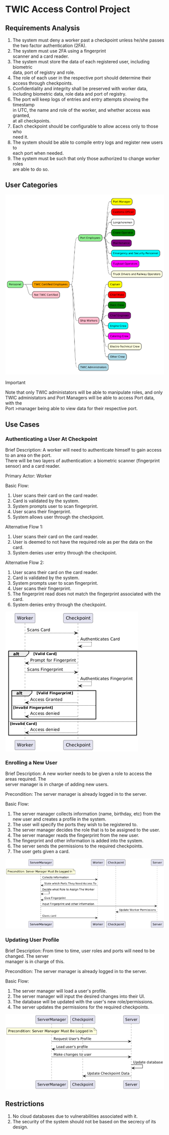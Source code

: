 # TWIC Access Control Project

## Requirements Analysis

1. The system must deny a worker past a checkpoint unless he/she passes  
   the two factor authentication (2FA).
2. The system must use 2FA using a fingerprint  
   scanner and a card reader.
3. The system must store the data of each registered user, including biometric  
   data, port of registry and role.
4. The role of each user in the respective port should determine their  
   access through checkpoints.
5. Confidentiality and integrity shall be preserved with worker data,  
   including biometric data, role data and port of registry.
6. The port will keep logs of entries and entry attempts showing the timestamp  
   in UTC, the name and role of the worker, and whether access was granted,  
   at all checkpoints.
7. Each checkpoint should be configurable to allow access only to those who  
   need it.
8. The system should be able to compile entry logs and register new users to  
   each port when needed.
9. The system must be such that only those authorized to change worker roles  
   are able to do so.

## User Categories

![Roles](./docs/diagrams/Roles.png)

> [!IMPORTANT]
> Note that only TWIC administators will be able to manipulate roles, and only  
> TWIC administators and Port Managers will be able to access Port data, with the  
> Port >manager being able to view data for their respective port.

## Use Cases

### Authenticating a User At Checkpoint

Brief Description: A worker will need to authenticate himself to gain access to an area on the port.  
There will be two layers of authentication: a biometric scanner (fingerprint sensor) and a card reader.

Primary Actor: Worker

Basic Flow:

1. User scans their card on the card reader.
2. Card is validated by the system.
3. System prompts user to scan fingerprint.
4. User scans their fingerprint.
5. System allows user through the checkpoint.

Alternative Flow 1:

1. User scans their card on the card reader.
2. User is deemed to not have the required role as per the data on the card.
3. System denies user entry through the checkpoint.

Alternative Flow 2:

1. User scans their card on the card reader.
2. Card is validated by the system.
3. System prompts user to scan fingerprint.
4. User scans their fingerprint.
5. The fingerprint read does not match the fingerprint associated with the card.
6. System denies entry through the checkpoint.

![Sequence Diagram](./docs/diagrams/sequence-diagrams/AuthenticationSequence.png)

### Enrolling a New User

Brief Description: A new worker needs to be given a role to access the areas required. The  
server manager is in charge of adding new users.

Precondition: The server manager is already logged in to the server.

Basic Flow:

1. The server manager collects information (name, birthday, etc) from the new user and creates a profile in the system.
2. The user will specify the ports they wish to be registered to.
3. The server manager decides the role that is to be assigned to the user.
4. The server manager reads the fingerprint from the new user.
5. The fingerprint and other information is added into the system.
6. The server sends the permissions to the required checkpoints.
7. The user gets given a card.

![Sequence Diagram](./docs/diagrams/sequence-diagrams/EnrollmentSequence.png)

### Updating User Profile

Brief Description: From time to time, user roles and ports will need to be changed. The server  
manager is in charge of this.

Precondition: The server manager is already logged in to the server.

Basic Flow:

1. The server manager will load a user's profile.
2. The server manager will input the desired changes into their UI.
3. The database will be updated with the user's new role/permissions.
4. The server updates the permissions for the required checkpoints.

![Sequence Diagram](./docs/diagrams/sequence-diagrams/UpdateRoleSequence.png)

## Restrictions

1. No cloud databases due to vulnerabilities associated with it.
2. The security of the system should not be based on the secrecy of its design.
